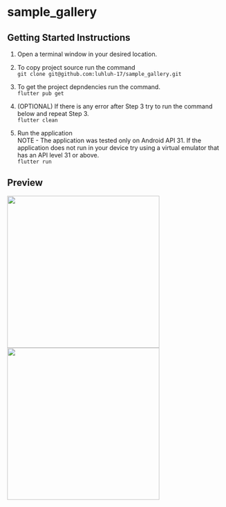 # sample_gallery

## Getting Started Instructions

1. Open a terminal window in your desired location.

2. To copy project source run the command  
``
git clone git@github.com:luhluh-17/sample_gallery.git
``
3. To get the project depndencies run the command.  
``
flutter pub get
``
4. (OPTIONAL) If there is any error after Step 3 try to run the command below and repeat Step 3.  
``
flutter clean
``
5. Run the application  
NOTE - The application was tested only on Android API 31. If the application does not run in your device try using a virtual emulator that has an API level 31 or above.  
``
flutter run
``
## Preview
<img src="https://user-images.githubusercontent.com/33846123/209586202-a1dac128-b824-4dda-a4b1-8b3a8a661cdd.gif" height="352em"/> <img src="https://user-images.githubusercontent.com/33846123/209586057-f79e37ec-bcc6-423a-8682-e18c40ce122d.gif" height="352em"/>


